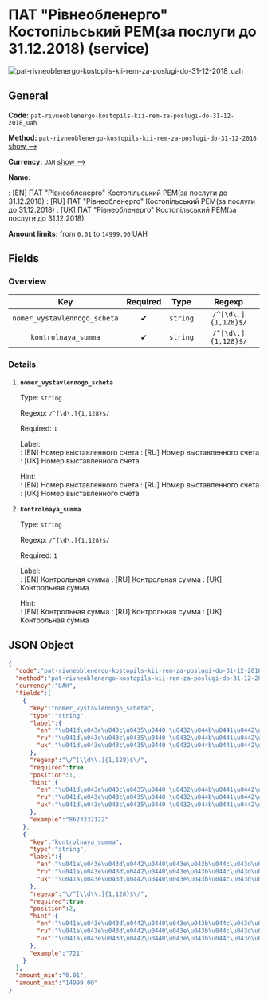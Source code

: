 
# ПАТ "Рівнеобленерго" Костопільський РЕМ(за послуги до 31.12.2018) (service) 
![pat-rivneoblenergo-kostopils-kii-rem-za-poslugi-do-31-12-2018_uah](https://static.openfintech.io/payout_methods/pat-rivneoblenergo-kostopils-kii-rem-za-poslugi-do-31-12-2018_uah/logo.svg?w=400&c=v0.59.26#w24)  

## General 
 
**Code:** `pat-rivneoblenergo-kostopils-kii-rem-za-poslugi-do-31-12-2018_uah` 
 
**Method:** `pat-rivneoblenergo-kostopils-kii-rem-za-poslugi-do-31-12-2018` [show -->](/payout-methods/pat-rivneoblenergo-kostopils-kii-rem-za-poslugi-do-31-12-2018/) 
 
**Currency:** `UAH` [show -->](/currencies/UAH/) 
 
**Name:** 
 
:	[EN] ПАТ "Рівнеобленерго" Костопільський РЕМ(за послуги до 31.12.2018) 
:	[RU] ПАТ "Рівнеобленерго" Костопільський РЕМ(за послуги до 31.12.2018) 
:	[UK] ПАТ "Рівнеобленерго" Костопільський РЕМ(за послуги до 31.12.2018) 
 
**Amount limits:** from `0.01` to `14999.00` UAH 

## Fields 

### Overview 

|Key|Required|Type|Regexp| 
|:---:|:---:|:---:|:---:| 
|`nomer_vystavlennogo_scheta`|✔|`string`|`/^[\d\.]{1,128}$/`| 
|`kontrolnaya_summa`|✔|`string`|`/^[\d\.]{1,128}$/`| 
 

### Details 
 
1. **`nomer_vystavlennogo_scheta`** 
 
	Type: `string` 
 
	Regexp: `/^[\d\.]{1,128}$/` 
 
	Required: `1` 
 
	Label:  
	: [EN] Номер выставленного счета 
	: [RU] Номер выставленного счета 
	: [UK] Номер выставленного счета 
 
	Hint:  
	: [EN] Номер выставленного счета 
	: [RU] Номер выставленного счета 
	: [UK] Номер выставленного счета 
 
2. **`kontrolnaya_summa`** 
 
	Type: `string` 
 
	Regexp: `/^[\d\.]{1,128}$/` 
 
	Required: `1` 
 
	Label:  
	: [EN] Контрольная сумма 
	: [RU] Контрольная сумма 
	: [UK] Контрольная сумма 
 
	Hint:  
	: [EN] Контрольная сумма 
	: [RU] Контрольная сумма 
	: [UK] Контрольная сумма 
 

## JSON Object 

```json
{
  "code":"pat-rivneoblenergo-kostopils-kii-rem-za-poslugi-do-31-12-2018_uah",
  "method":"pat-rivneoblenergo-kostopils-kii-rem-za-poslugi-do-31-12-2018",
  "currency":"UAH",
  "fields":[
    {
      "key":"nomer_vystavlennogo_scheta",
      "type":"string",
      "label":{
        "en":"\u041d\u043e\u043c\u0435\u0440 \u0432\u044b\u0441\u0442\u0430\u0432\u043b\u0435\u043d\u043d\u043e\u0433\u043e \u0441\u0447\u0435\u0442\u0430",
        "ru":"\u041d\u043e\u043c\u0435\u0440 \u0432\u044b\u0441\u0442\u0430\u0432\u043b\u0435\u043d\u043d\u043e\u0433\u043e \u0441\u0447\u0435\u0442\u0430",
        "uk":"\u041d\u043e\u043c\u0435\u0440 \u0432\u044b\u0441\u0442\u0430\u0432\u043b\u0435\u043d\u043d\u043e\u0433\u043e \u0441\u0447\u0435\u0442\u0430"
      },
      "regexp":"\/^[\\d\\.]{1,128}$\/",
      "required":true,
      "position":1,
      "hint":{
        "en":"\u041d\u043e\u043c\u0435\u0440 \u0432\u044b\u0441\u0442\u0430\u0432\u043b\u0435\u043d\u043d\u043e\u0433\u043e \u0441\u0447\u0435\u0442\u0430",
        "ru":"\u041d\u043e\u043c\u0435\u0440 \u0432\u044b\u0441\u0442\u0430\u0432\u043b\u0435\u043d\u043d\u043e\u0433\u043e \u0441\u0447\u0435\u0442\u0430",
        "uk":"\u041d\u043e\u043c\u0435\u0440 \u0432\u044b\u0441\u0442\u0430\u0432\u043b\u0435\u043d\u043d\u043e\u0433\u043e \u0441\u0447\u0435\u0442\u0430"
      },
      "example":"8623332122"
    },
    {
      "key":"kontrolnaya_summa",
      "type":"string",
      "label":{
        "en":"\u041a\u043e\u043d\u0442\u0440\u043e\u043b\u044c\u043d\u0430\u044f \u0441\u0443\u043c\u043c\u0430",
        "ru":"\u041a\u043e\u043d\u0442\u0440\u043e\u043b\u044c\u043d\u0430\u044f \u0441\u0443\u043c\u043c\u0430",
        "uk":"\u041a\u043e\u043d\u0442\u0440\u043e\u043b\u044c\u043d\u0430\u044f \u0441\u0443\u043c\u043c\u0430"
      },
      "regexp":"\/^[\\d\\.]{1,128}$\/",
      "required":true,
      "position":2,
      "hint":{
        "en":"\u041a\u043e\u043d\u0442\u0440\u043e\u043b\u044c\u043d\u0430\u044f \u0441\u0443\u043c\u043c\u0430",
        "ru":"\u041a\u043e\u043d\u0442\u0440\u043e\u043b\u044c\u043d\u0430\u044f \u0441\u0443\u043c\u043c\u0430",
        "uk":"\u041a\u043e\u043d\u0442\u0440\u043e\u043b\u044c\u043d\u0430\u044f \u0441\u0443\u043c\u043c\u0430"
      },
      "example":"721"
    }
  ],
  "amount_min":"0.01",
  "amount_max":"14999.00"
}
```  
